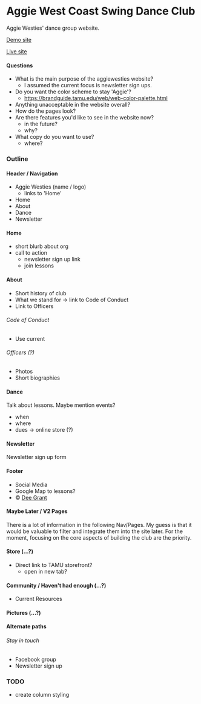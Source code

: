 # Aggie West Coast Swing Dance Club
Aggie Westies' dance group website.

[Demo site](https://aggiewesties.netlify.com)

[Live site](https://www.aggiewesties.org)

#### Questions
- What is the main purpose of the aggiewesties website?
  - I assumed the current focus is newsletter sign ups.
- Do you want the color scheme to stay 'Aggie'?
  - https://brandguide.tamu.edu/web/web-color-palette.html
- Anything unacceptable in the website overall?
- How do the pages look?
- Are there features you'd like to see in the website now?
  - in the future?
  - why?
- What copy do you want to use?
  - where?
  
### Outline

#### Header / Navigation
- Aggie Westies (name / logo)
  - links to 'Home'
- Home
- About
- Dance
- Newsletter

#### Home
- short blurb about org
- call to action
  - newsletter sign up link
  - join lessons

#### About
- Short history of club
- What we stand for -> link to Code of Conduct
- Link to Officers
###### Code of Conduct
- Use current 
###### Officers (?)
- Photos
- Short biographies

#### Dance
Talk about lessons. Maybe mention events?
- when
- where
- dues -> online store (?)

#### Newsletter
Newsletter sign up form

#### Footer
- Social Media
- Google Map to lessons?
- &copy; [Dee Grant](https://www.deegrant.com)

#### Maybe Later / V2 Pages
There is a lot of information in the following Nav/Pages. My guess is that it would be valuable to filter and integrate them into the site later.
For the moment, focusing on the core aspects of building the club are the priority.
#### Store (...?)
- Direct link to TAMU storefront?
    - open in new tab?
#### Community / Haven't had enough (...?)
- Current Resources
#### Pictures (...?)


#### Alternate paths
###### Stay in touch
- Facebook group
- Newsletter sign up

### TODO
- create column styling
